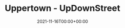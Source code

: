 ---
title: Uppertown - UpDownStreet
stack: MERN
slug: https://uppertown.osc-fr1.scalingo.io/
date: 2021-11-16T00:00+00:00
thumbs: ../images/img/upe.jpg
---